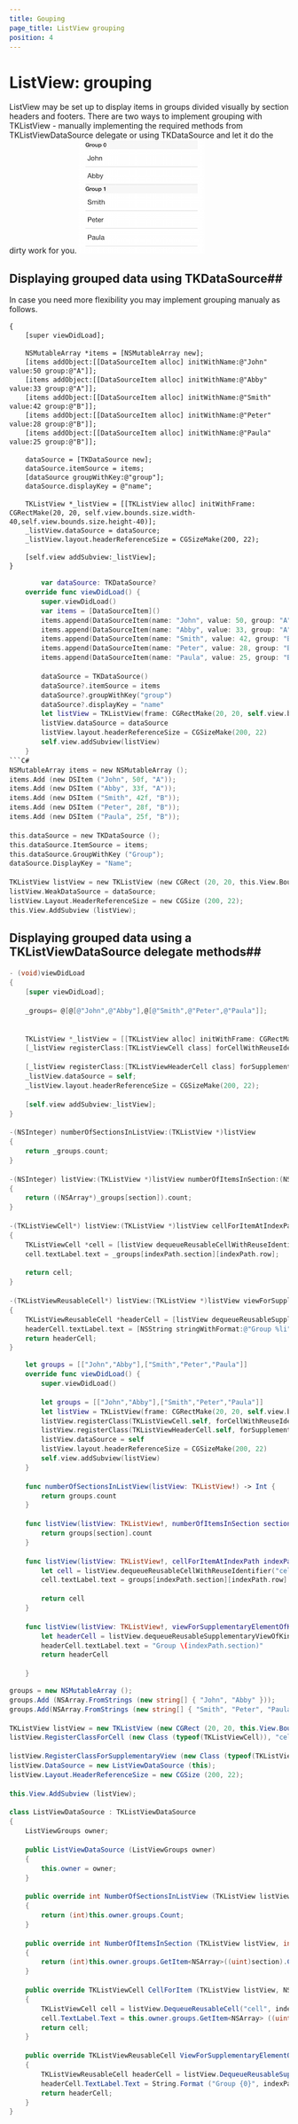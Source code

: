 ```yaml
---
title: Gouping
page_title: ListView grouping
position: 4
---
```


# ListView: grouping 
ListView may be set up to display items in groups divided visually by section headers and footers.
There are two ways to implement grouping with TKListView - manually implementing the required methods from TKListViewDataSource delegate or using TKDataSource and let it do the dirty work for you.
<img src="../images/listview-grouping001.png"/>

## Displaying grouped data using TKDataSource##
In case you need more flexibility you may implement grouping manualy as follows.

```Objective-C- (void)viewDidLoad
{
    [super viewDidLoad];
    
    NSMutableArray *items = [NSMutableArray new];
    [items addObject:[[DataSourceItem alloc] initWithName:@"John" value:50 group:@"A"]];
    [items addObject:[[DataSourceItem alloc] initWithName:@"Abby" value:33 group:@"A"]];
    [items addObject:[[DataSourceItem alloc] initWithName:@"Smith" value:42 group:@"B"]];
    [items addObject:[[DataSourceItem alloc] initWithName:@"Peter" value:28 group:@"B"]];
    [items addObject:[[DataSourceItem alloc] initWithName:@"Paula" value:25 group:@"B"]];
    
    dataSource = [TKDataSource new];
    dataSource.itemSource = items;
    [dataSource groupWithKey:@"group"];
    dataSource.displayKey = @"name";

    TKListView *_listView = [[TKListView alloc] initWithFrame: CGRectMake(20, 20, self.view.bounds.size.width-40,self.view.bounds.size.height-40)];
    _listView.dataSource = dataSource;
    _listView.layout.headerReferenceSize = CGSizeMake(200, 22);

    [self.view addSubview:_listView];
}
```
```Swift
	    var dataSource: TKDataSource?
    override func viewDidLoad() {
        super.viewDidLoad()
        var items = [DataSourceItem]()
        items.append(DataSourceItem(name: "John", value: 50, group: "A"))
        items.append(DataSourceItem(name: "Abby", value: 33, group: "A"))
        items.append(DataSourceItem(name: "Smith", value: 42, group: "B"))
        items.append(DataSourceItem(name: "Peter", value: 28, group: "B"))
        items.append(DataSourceItem(name: "Paula", value: 25, group: "B"))

        dataSource = TKDataSource()
        dataSource?.itemSource = items
        dataSource?.groupWithKey("group")
        dataSource?.displayKey = "name"
        let listView = TKListView(frame: CGRectMake(20, 20, self.view.bounds.size.width-40,self.view.bounds.size.height-40))        
        listView.dataSource = dataSource
        listView.layout.headerReferenceSize = CGSizeMake(200, 22)
        self.view.addSubview(listView)
    }
```C#
NSMutableArray items = new NSMutableArray ();
items.Add (new DSItem ("John", 50f, "A"));
items.Add (new DSItem ("Abby", 33f, "A"));
items.Add (new DSItem ("Smith", 42f, "B"));
items.Add (new DSItem ("Peter", 28f, "B"));
items.Add (new DSItem ("Paula", 25f, "B"));

this.dataSource = new TKDataSource ();
this.dataSource.ItemSource = items;
this.dataSource.GroupWithKey ("Group");
dataSource.DisplayKey = "Name";

TKListView listView = new TKListView (new CGRect (20, 20, this.View.Bounds.Size.Width - 40, this.View.Bounds.Size.Height - 40));
listView.WeakDataSource = dataSource;
listView.Layout.HeaderReferenceSize = new CGSize (200, 22);
this.View.AddSubview (listView);
```

## Displaying grouped data using a TKListViewDataSource delegate methods##



```Objective-C
- (void)viewDidLoad
{
    [super viewDidLoad];
    
    _groups= @[@[@"John",@"Abby"],@[@"Smith",@"Peter",@"Paula"]];
    

    TKListView *_listView = [[TKListView alloc] initWithFrame: CGRectMake(20, 20, self.view.bounds.size.width-40,self.view.bounds.size.height-40)];
    [_listView registerClass:[TKListViewCell class] forCellWithReuseIdentifier:@"cell"];
    
    [_listView registerClass:[TKListViewHeaderCell class] forSupplementaryViewOfKind:TKListViewElementKindSectionHeader withReuseIdentifier:@"header"];
    _listView.dataSource = self;
    _listView.layout.headerReferenceSize = CGSizeMake(200, 22);

    [self.view addSubview:_listView];
}

-(NSInteger) numberOfSectionsInListView:(TKListView *)listView
{
    return _groups.count;
}

-(NSInteger) listView:(TKListView *)listView numberOfItemsInSection:(NSInteger)section
{
    return ((NSArray*)_groups[section]).count;
}

-(TKListViewCell*) listView:(TKListView *)listView cellForItemAtIndexPath:(NSIndexPath *)indexPath
{
    TKListViewCell *cell = [listView dequeueReusableCellWithReuseIdentifier:@"cell" forIndexPath:indexPath];
    cell.textLabel.text = _groups[indexPath.section][indexPath.row];
    
    return cell;
}

-(TKListViewReusableCell*) listView:(TKListView *)listView viewForSupplementaryElementOfKind:(NSString *)kind atIndexPath:(NSIndexPath *)indexPath
{
    TKListViewReusableCell *headerCell = [listView dequeueReusableSupplementaryViewOfKind:kind withReuseIdentifier:@"header" forIndexPath:indexPath];
    headerCell.textLabel.text = [NSString stringWithFormat:@"Group %li",indexPath.section];
    return headerCell;
}

```
```Swift
    let groups = [["John","Abby"],["Smith","Peter","Paula"]]
    override func viewDidLoad() {
        super.viewDidLoad()
        
        let groups = [["John","Abby"],["Smith","Peter","Paula"]]
        let listView = TKListView(frame: CGRectMake(20, 20, self.view.bounds.size.width-40,self.view.bounds.size.height-40))
        listView.registerClass(TKListViewCell.self, forCellWithReuseIdentifier: "cell")
        listView.registerClass(TKListViewHeaderCell.self, forSupplementaryViewOfKind: TKListViewElementKindSectionHeader, withReuseIdentifier: "header")
        listView.dataSource = self
        listView.layout.headerReferenceSize = CGSizeMake(200, 22)
        self.view.addSubview(listView)
    }
    
    func numberOfSectionsInListView(listView: TKListView!) -> Int {
        return groups.count
    }
    
    func listView(listView: TKListView!, numberOfItemsInSection section: Int) -> Int {
        return groups[section].count
    }
    
    func listView(listView: TKListView!, cellForItemAtIndexPath indexPath: NSIndexPath!) -> TKListViewCell! {
        let cell = listView.dequeueReusableCellWithReuseIdentifier("cell", forIndexPath: indexPath) as TKListViewCell
        cell.textLabel.text = groups[indexPath.section][indexPath.row]
        
        return cell
    }
    
    func listView(listView: TKListView!, viewForSupplementaryElementOfKind kind: String!, atIndexPath indexPath: NSIndexPath!) -> TKListViewReusableCell! {
        let headerCell = listView.dequeueReusableSupplementaryViewOfKind(TKListViewElementKindSectionHeader, withReuseIdentifier: "header", forIndexPath: indexPath) as TKListViewHeaderCell
        headerCell.textLabel.text = "Group \(indexPath.section)"
        return headerCell
        
    }
```
```C#
groups = new NSMutableArray ();
groups.Add (NSArray.FromStrings (new string[] { "John", "Abby" }));
groups.Add(NSArray.FromStrings (new string[] { "Smith", "Peter", "Paula" }));

TKListView listView = new TKListView (new CGRect (20, 20, this.View.Bounds.Size.Width - 40, this.View.Bounds.Size.Height - 40));
listView.RegisterClassForCell (new Class (typeof(TKListViewCell)), "cell");

listView.RegisterClassForSupplementaryView (new Class (typeof(TKListViewHeaderCell)), new NSString("header"), new NSString("header"));
listView.DataSource = new ListViewDataSource (this);
listView.Layout.HeaderReferenceSize = new CGSize (200, 22);

this.View.AddSubview (listView);

class ListViewDataSource : TKListViewDataSource
{
	ListViewGroups owner;

	public ListViewDataSource (ListViewGroups owner)
	{
		this.owner = owner;
	}

	public override int NumberOfSectionsInListView (TKListView listView)
	{
		return (int)this.owner.groups.Count;
	}

	public override int NumberOfItemsInSection (TKListView listView, int section)
	{
		return (int)this.owner.groups.GetItem<NSArray>((uint)section).Count;
	}

	public override TKListViewCell CellForItem (TKListView listView, NSIndexPath indexPath)
	{
		TKListViewCell cell = listView.DequeueReusableCell("cell", indexPath) as TKListViewCell;
		cell.TextLabel.Text = this.owner.groups.GetItem<NSArray> ((uint)indexPath.Section).GetItem<NSString> ()(uint)indexPath.Row);
		return cell;
	}

	public override TKListViewReusableCell ViewForSupplementaryElementOfKind (TKListView listView, string kind, NSIndexPath indexPath)
	{
		TKListViewReusableCell headerCell = listView.DequeueReusableSupplementaryView(kind, "header", indexPath) as TKListViewReusableCell;
		headerCell.TextLabel.Text = String.Format ("Group {0}", indexPath.Section);
		return headerCell;
	}
}

```

